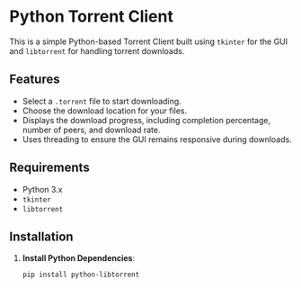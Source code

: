 # Python Torrent Client

This is a simple Python-based Torrent Client built using `tkinter` for the GUI and `libtorrent` for handling torrent downloads.

## Features

- Select a `.torrent` file to start downloading.
- Choose the download location for your files.
- Displays the download progress, including completion percentage, number of peers, and download rate.
- Uses threading to ensure the GUI remains responsive during downloads.

## Requirements

- Python 3.x
- `tkinter` 
- `libtorrent` 

## Installation

1. **Install Python Dependencies**:
   ```bash
   pip install python-libtorrent
